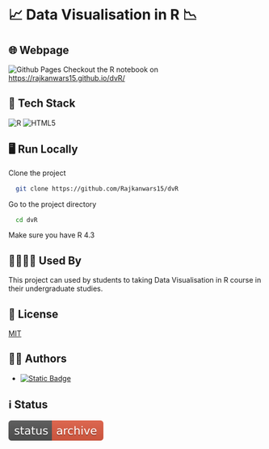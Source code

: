 # 📈 Data Visualisation in R 📉

## 🌐 Webpage
![Github Pages](https://img.shields.io/badge/github%20pages-121013?style=for-the-badge&logo=github&logoColor=white)
Checkout the R notebook on https://rajkanwars15.github.io/dvR/

## 🎒 Tech Stack

![R](https://img.shields.io/badge/r-%23276DC3.svg?style=for-the-badge&logo=r&logoColor=white)
![HTML5](https://img.shields.io/badge/html5-%23E34F26.svg?style=for-the-badge&logo=html5&logoColor=white)


## 🖥 Run Locally

Clone the project

```bash
  git clone https://github.com/Rajkanwars15/dvR
```

Go to the project directory

```bash
  cd dvR
```

Make sure you have R 4.3
## 👨‍👩‍👧‍👦 Used By

This project can used by students to taking Data Visualisation in R course in their undergraduate studies.
## 🪪 License

[MIT](https://choosealicense.com/licenses/mit/)


## 👨‍💻 Authors

- [![Static Badge](https://img.shields.io/badge/Rajkanwars15-yellow?logo=GitHub&link=https%3A%2F%2Fgithub.com%2FRajkanwars15)
  ](https://www.github.com/rajkanwars15)

## ℹ️ Status

[![status: archive](https://github.com/GIScience/badges/raw/master/status/archive.svg)](https://github.com/GIScience/badges#archive)
